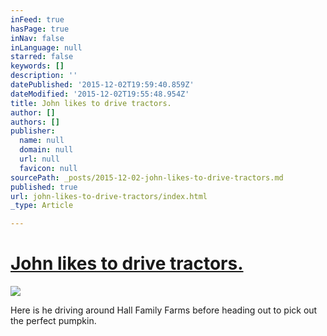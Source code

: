 ```yaml
---
inFeed: true
hasPage: true
inNav: false
inLanguage: null
starred: false
keywords: []
description: ''
datePublished: '2015-12-02T19:59:40.859Z'
dateModified: '2015-12-02T19:55:48.954Z'
title: John likes to drive tractors.
author: []
authors: []
publisher:
  name: null
  domain: null
  url: null
  favicon: null
sourcePath: _posts/2015-12-02-john-likes-to-drive-tractors.md
published: true
url: john-likes-to-drive-tractors/index.html
_type: Article

---
```

# [John likes to drive tractors.][0]
![](https://the-grid-user-content.s3-us-west-2.amazonaws.com/926ea0c3-3d9d-48e9-8720-06c35c9dc535.jpg)

Here is he driving around Hall Family Farms before heading out to pick out the perfect pumpkin.

[0]: null